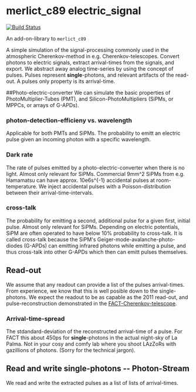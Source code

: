 merlict_c89 electric_signal
===========================
[![Build Status](https://travis-ci.org/cherenkov-plenoscope/merlict_development_kit.svg?branch=master)](https://travis-ci.org/cherenkov-plenoscope/merlict_c89)

An add-on-library to ```merlict_c89```

A simple simulation of the signal-processing commonly used in the atmospheric Cherenkov-method in e.g. Cherenkov-telescopes. Convert photons to electric signals, extract arrival-times from the signals, and export. We abstract away analog time-series by using the concept of pulses. Pulses represent __single__-photons, and relevant artifacts of the read-out. A pulses only property is its arrival-time.

##Photo-electric-converter
We can simulate the basic properties of PhotoMultiplier-Tubes (PMT), and Silicon-PhotoMultipliers (SiPMs, or MPPCs, or arrays of G-APDs).

### photon-detection-efficieny vs. wavelength
Applicable for both PMTs and SiPMs. The probability to emitt an electric pulse given an incoming photon with a specific wavelength.

### Dark rate
The rate of pulses emitted by a photo-electric-converter when there is no light.
Almost only relevant for SiPMs. Commercial 9mm^2 SiPMs from e.g. Hamamatsu can have approx. 10e6s^{-1} accidental pulses at room-temperature. We inject accidental pulses with a Poisson-distribution between their arrival-time-intervals.

### cross-talk
The probability for emitting a second, additional pulse for a given first, initial pulse. Almost only relevant for SiPMs. Depending on electric potentials, SiPM are often operated to have below 10% probability to cross-talk. It is called cross-talk because the SiPM's Geiger-mode-avalanche-photo-diodes (G-APDs) can emitting infrared photons while emitting a pulse, and thus cross-talk into other G-APDs which then can emitt pulses themselves.

## Read-out
We assume that any readout can provide a list of the pulses arrival-times. From experience, we know that this is well posible down to the single-photons. We expect the readout to be as capable as the 2011 read-out, and pulse-reconstruction demonstrated in the [FACT-Cherenkov-telescope](https://pos.sissa.it/301/801/pdf).

### Arrival-time-spread
The stdandard-deviation of the reconstructed arrival-time of a pulse. For FACT this about 450ps for __single__-photons in the actual night-sky of La Palma. Not in your cosy and comfy lab where you shoot LAzZoRs with gazillions of photons. (Sorry for the technical jargon).

## Read and write single-photons -- Photon-Stream
We read and write the extracted pulses as a list of lists of arrival-times.
